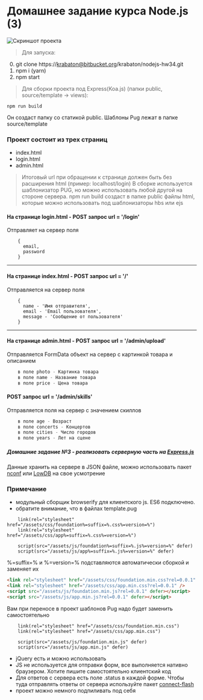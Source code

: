 # Домашнее задание курса Node.js (3)

![Скриншот проекта](https://loftschool.com/uploads/course_logos/nodejs.svg?v=1513152963369)

> Для запуска:

0. git clone https://krabaton@bitbucket.org/krabaton/nodejs-hw34.git
1. npm i (yarn)
1. npm start

> Для сборки проекта под Express(Koa.js) (папки public, source/template -> views):

    npm run build

Он создаст папку со статикой public. Шаблоны Pug лежат в папке source/template

### Проект состоит из трех страниц

- index.html
- login.html
- admin.html

> Итоговый url при обращении к странице должен быть без расширения html (пример: localhost/login)
> В сборке используется шаблонизатор PUG, но можно использовать любой другой на стороне сервера.
> npm run build создаст в папке public файлы html, которые можно использовать под шаблонизаторы hbs или ejs

#### На странице login.html - POST запрос url = '/login'

Отправляет на сервер поля

```
    {
      email,
      password
    }
```

---

#### На странице index.html - POST запрос url = '/'

Отправляется на сервер поля

```
    {
      name - 'Имя отправителя',
      email - 'Email пользователя',
      message - 'Сообщение от пользователя'
    }
```

---

#### На странице admin.html - POST запрос url = '/admin/upload'

Отправляется FormData объект на сервер с картинкой товара и описанием

```js
    в поле photo - Картинка товара
    в поле name - Название товара
    в поле price - Цена товара
```

#### POST запрос url = '/admin/skills'

Отправляется поля на сервер с значением скиллов

```js
    в поле age - Возраст
    в поле concerts - Концертов
    в поле cities - Число городов
    в поле years - Лет на сцене
```

##### Домашние задание №3 - реализовать серверную часть на [Express.js](http://expressjs.com/ru/)

Данные хранить на сервере в JSON файле, можно использовать пакет [nconf](https://www.npmjs.com/package/nconf) или [LowDB](https://github.com/typicode/lowdb) на свое усмотрение

### Примечание

- модульный сборщик browserify для клиентского js. ES6 подключено.
- обратите внимание, что в файлах template.pug

```jade
    link(rel="stylesheet" href="/assets/css/foundation%=suffix=%.css%=version=%")
    link(rel="stylesheet" href="/assets/css/app%=suffix=%.css%=version=%")

    script(src="/assets/js/foundation%=suffix=%.js%=version=%" defer)
    script(src="/assets/js/app%=suffix=%.js%=version=%" defer)
```

%=suffix=% и %=version=% подставляются автоматически сборкой и заменяет их

```html
<link rel="stylesheet" href="/assets/css/foundation.min.css?rel=0.0.1" />
<link rel="stylesheet" href="/assets/css/app.min.css?rel=0.0.1" />
<script src="/assets/js/foundation.min.js?rel=0.0.1" defer></script>
<script src="/assets/js/app.min.js?rel=0.0.1" defer></script>
```

Вам при переносе в проект шаблонов Pug надо будет заменить самостоятельно

```jade
    link(rel="stylesheet" href="/assets/css/foundation.min.css")
    link(rel="stylesheet" href="/assets/css/app.min.css")

    script(src="/assets/js/foundation.min.js" defer)
    script(src="/assets/js/app.min.js" defer)
```

- jQuery есть и можно использовать
- JS не используется для отправки форм, все выполняется нативно браузером. Хотите пишите самостоятельно клиентский код
- Для ответов с сервера есть поле .status в каждой форме. Чтобы туда отправлять ответы от сервера используйте пакет [connect-flash](https://www.npmjs.com/package/connect-flash)
- проект можно немного подпиливать под себя
